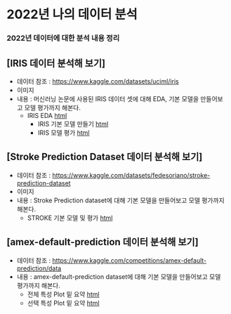 # 2022년 나의 데이터 분석
### 2022년 데이터에 대한 분석 내용 정리


## [IRIS 데이터 분석해 보기]
  * 데이터 참조 : https://www.kaggle.com/datasets/uciml/iris
  * 이미지 
  * 내용 : 머신러닝 논문에 사용된 IRIS 데이터 셋에 대해 EDA, 기본 모델을 만들어보고 모델 평가까지 해본다.
    * IRIS EDA [html](https://porrima53.github.io/my_data_analysis/IRIS_BASIC01.html)
	  * IRIS 기본 모델 만들기 [html]()
	  * IRIS 모델 평가 [html]()
## [Stroke Prediction Dataset 데이터 분석해 보기]
  * 데이터 참조 : https://www.kaggle.com/datasets/fedesoriano/stroke-prediction-dataset
  * 이미지 
  * 내용 : Stroke Prediction dataset에 대해 기본 모델을 만들어보고 모델 평가까지 해본다.
	  * STROKE 기본 모델 및 평가 [html](https://porrima53.github.io/my_data_analysis/My_data_analysis_stroke.html)
	  
## [amex-default-prediction 데이터 분석해 보기]
  * 데이터 참조 : https://www.kaggle.com/competitions/amex-default-prediction/data
  * 내용 : amex-default-prediction dataset에 대해 기본 모델을 만들어보고 모델 평가까지 해본다.
	  *  전체 특성 Plot 밑 요약 [html](https://porrima53.github.io/my_data_analysis/amex-project(EDA)_Plot_All.html)
	  *  선택 특성 Plot 밑 요약 [html](https://porrima53.github.io/my_data_analysis/amex-project(EDA)_Plot_Picked.html)

